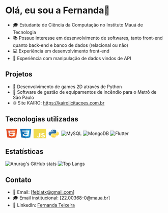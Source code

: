 # Olá, eu sou a Fernanda👋
- 🎓 Estudante de Ciência da Computação no Instituto Mauá de Tecnologia
- 📚 Possuo interesse em desenvolvimento de softwares, tanto front-end quanto back-end e banco de dados (relacional ou não)
- 💻 Experiência em desenvolvimento front-end
- 🔗 Experiência com manipulação de dados vindos de API

## Projetos
- 👾 Desenvolvimento de games 2D através de Python
- 🧯 Software de gestão de equipamentos de incêndio para o Metrô de São Paulo
- 🌐 Site KAIRO: https://kairolicitacoes.com.br

## Tecnologias utilizadas
<div style="display: inline_block">
  <img align="center" alt="HTML" height="30" width="40" src="https://raw.githubusercontent.com/devicons/devicon/master/icons/html5/html5-original.svg">
  <img align="center" alt="CSS" height="30" width="40" src="https://raw.githubusercontent.com/devicons/devicon/master/icons/css3/css3-original.svg">
  <img align="center" alt="Js" height="30" width="40" src="https://raw.githubusercontent.com/devicons/devicon/master/icons/javascript/javascript-plain.svg">
  <img align="center" alt="Python" height="30" width="40" src="https://raw.githubusercontent.com/devicons/devicon/master/icons/python/python-original.svg">
  <img align="center" alt="MySQL" height="40" width="40" src="https://cdn.jsdelivr.net/gh/devicons/devicon/icons/mysql/mysql-original-wordmark.svg">
  <img align="center" alt="MongoDB" height="30" width="40" src="https://cdn.jsdelivr.net/gh/devicons/devicon/icons/mongodb/mongodb-original-wordmark.svg">
  <img align="center" alt="Flutter" height="30" width="40" src="https://cdn.jsdelivr.net/gh/devicons/devicon/icons/flutter/flutter-original.svg">
</div>

## Estatísticas
![Anurag's GitHub stats](https://github-readme-stats.vercel.app/api?username=febeatriz&show_icons=true&theme=merko)
![Top Langs](https://github-readme-stats.vercel.app/api/top-langs/?username=febeatriz&layout=compact&theme=merko)

## Contato
- 📧 Email: [febiatx@gmail.com]
- 🎓 Email institucional: [22.00368-0@maua.br]
- 🔗 LinkedIn: [Fernanda Teixeira](https://www.linkedin.com/in/fernanda-teixeira-1b8328291/)
